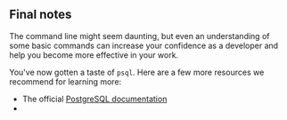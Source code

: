 ## Final notes

The command line might seem daunting, but even an understanding of some basic commands can increase your confidence as a developer and help you become more effective in your work. 

You've now gotten a taste of `psql`. Here are a few more resources we recommend for learning more:

- The official [PostgreSQL documentation](https://www.postgresql.org/docs/current/app-psql.html)
- 